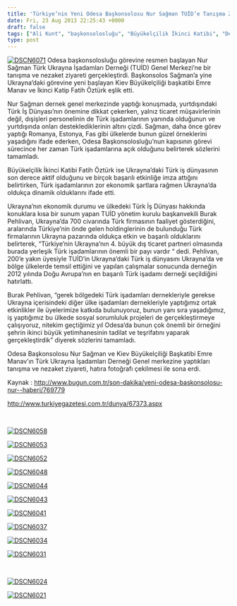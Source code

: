 ```yaml
---
title: 'Türkiye’nin Yeni Odesa Başkonsolosu Nur Sağman TUİD’e Tanışma Ziyareti Gerçekleştirdi'
date: Fri, 23 Aug 2013 22:25:43 +0000
draft: false
tags: ["Ali Kunt", "başkonsolosluğu", "Büyükelçilik İkinci Katibi", "Deniz Berktay", "Emre Manav", "Fatih Öztürk", "Kiev Büyükelçiliiği", "nur sağman", "Odesa", "Odesa Başkonsolosluğu", "Odesa Başkonsolosu", "TUİD", "TUİD (Türk Ukrayna İşadamları Derneği)", "Ukrayna’nın ekonomik durumu"]
type: post
---
```


[![DSCN6071](https://burakpehlivan.org/wp-content/uploads/2013/08/DSCN6071.jpg)](https://burakpehlivan.org/1723/turkiyenin-yeni-odesa-baskonsolosu-nur-sagman-tuide-tanisma-ziyareti-gerceklestirdi/dscn6071/)
Odesa başkonsolosluğu görevine resmen başlayan Nur Sağman Türk Ukrayna İşadamları Derneği (TUİD) Genel Merkezi’ne bir tanışma ve nezaket ziyareti gerçekleştirdi. Başkonsolos Sağman’a yine Ukrayna’daki görevine yeni başlayan Kiev Büyükelçiliği başkatibi Emre Manav ve İkinci Katip Fatih Öztürk eşlik etti.

Nur Sağman dernek genel merkezinde yaptığı konuşmada, yurtdışındaki Türk İş Dünyası’nın önemine dikkat çekerken, yalnız ticaret müşavirlerinin değil, dışişleri personelinin de Türk işadamlarının yanında olduğunun ve yurtdışında onları desteklediklerinin altını çizdi. Sağman, daha önce görev yaptığı Romanya, Estonya, Fas gibi ülkelerde bunun güzel örneklerini yaşadığını ifade ederken, Odesa Başkonsolosluğu’nun kapısının görevi sürecince her zaman Türk işadamlarına açık olduğunu belirterek sözlerini tamamladı.

Büyükelçilik İkinci Katibi Fatih Öztürk ise Ukrayna’daki Türk iş dünyasının son derece aktif olduğunu ve birçok başarılı etkinliğe imza attığını belirtirken, Türk işadamlarının zor ekonomik şartlara rağmen Ukrayna’da oldukça dinamik olduklarını ifade etti.

Ukrayna’nın ekonomik durumu ve ülkedeki Türk İş Dünyası hakkında konuklara kısa bir sunum yapan TUİD yönetim kurulu başkanvekili Burak Pehlivan, Ukrayna’da 700 civarında Türk firmasının faaliyet gösterdiğini, aralarında Türkiye’nin önde gelen holdinglerinin de bulunduğu Türk firmalarının Ukrayna pazarında oldukça etkin ve başarılı olduklarını belirterek, “Türkiye’nin Ukrayna’nın 4. büyük dış ticaret partneri olmasında burada yerleşik Türk işadamlarının önemli bir payı vardır “ dedi. Pehlivan, 200’e yakın üyesiyle TUİD’in Ukrayna’daki Türk iş dünyasını Ukrayna’da ve bölge ülkelerde temsil ettiğini ve yapılan çalışmalar sonucunda derneğin 2012 yılında Doğu Avrupa’nın en başarılı Türk işadamı derneği seçildiğini hatırlattı.

Burak Pehlivan, “gerek bölgedeki Türk işadamları dernekleriyle gerekse Ukrayna içerisindeki diğer ülke işadamları dernekleriyle yaptığımız ortak etkinlikler ile üyelerimize katkıda bulunuyoruz, bunun yanı sıra yaşadığımız, iş yaptığımız bu ülkede sosyal sorumluluk projeleri de gerçekleştirmeye çalışıyoruz, nitekim geçtiğimiz yıl Odesa’da bunun çok önemli bir örneğini şehrin ikinci büyük yetimhanesinin tadilat ve teşrifatını yaparak gerçekleştirdik” diyerek sözlerini tamamladı.

Odesa Başkonsolosu Nur Sağman ve Kiev Büyükelçiliği Başkatibi Emre Manav’ın Türk Ukrayna İşadamları Derneği Genel merkezine yaptıkları tanışma ve nezaket ziyareti, hatıra fotoğrafı çekilmesi ile sona erdi.

Kaynak : http://www.bugun.com.tr/son-dakika/yeni-odesa-baskonsolosu-nur--haberi/769779

http://www.turkiyegazetesi.com.tr/dunya/67373.aspx

 

[![DSCN6058](https://burakpehlivan.org/wp-content/uploads/2013/08/DSCN6058.jpg)](https://burakpehlivan.org/1723/turkiyenin-yeni-odesa-baskonsolosu-nur-sagman-tuide-tanisma-ziyareti-gerceklestirdi/dscn6058/)

[![DSCN6053](https://burakpehlivan.org/wp-content/uploads/2013/08/DSCN6053.jpg)](https://burakpehlivan.org/1723/turkiyenin-yeni-odesa-baskonsolosu-nur-sagman-tuide-tanisma-ziyareti-gerceklestirdi/dscn6053/)

[![DSCN6052](https://burakpehlivan.org/wp-content/uploads/2013/08/DSCN6052.jpg)](https://burakpehlivan.org/1723/turkiyenin-yeni-odesa-baskonsolosu-nur-sagman-tuide-tanisma-ziyareti-gerceklestirdi/dscn6052/)

[![DSCN6048](https://burakpehlivan.org/wp-content/uploads/2013/08/DSCN6048.jpg)](https://burakpehlivan.org/1723/turkiyenin-yeni-odesa-baskonsolosu-nur-sagman-tuide-tanisma-ziyareti-gerceklestirdi/dscn6048/)

[![DSCN6044](https://burakpehlivan.org/wp-content/uploads/2013/08/DSCN6044.jpg)](https://burakpehlivan.org/1723/turkiyenin-yeni-odesa-baskonsolosu-nur-sagman-tuide-tanisma-ziyareti-gerceklestirdi/dscn6044/)

[![DSCN6043](https://burakpehlivan.org/wp-content/uploads/2013/08/DSCN6043.jpg)](https://burakpehlivan.org/1723/turkiyenin-yeni-odesa-baskonsolosu-nur-sagman-tuide-tanisma-ziyareti-gerceklestirdi/dscn6043/)

[![DSCN6041](https://burakpehlivan.org/wp-content/uploads/2013/08/DSCN6041.jpg)](https://burakpehlivan.org/1723/turkiyenin-yeni-odesa-baskonsolosu-nur-sagman-tuide-tanisma-ziyareti-gerceklestirdi/dscn6041/)

[![DSCN6037](https://burakpehlivan.org/wp-content/uploads/2013/08/DSCN6037.jpg)](https://burakpehlivan.org/1723/turkiyenin-yeni-odesa-baskonsolosu-nur-sagman-tuide-tanisma-ziyareti-gerceklestirdi/dscn6037/)

[![DSCN6034](https://burakpehlivan.org/wp-content/uploads/2013/08/DSCN6034.jpg)](https://burakpehlivan.org/1723/turkiyenin-yeni-odesa-baskonsolosu-nur-sagman-tuide-tanisma-ziyareti-gerceklestirdi/dscn6034/)

[![DSCN6031](https://burakpehlivan.org/wp-content/uploads/2013/08/DSCN6031.jpg)](https://burakpehlivan.org/1723/turkiyenin-yeni-odesa-baskonsolosu-nur-sagman-tuide-tanisma-ziyareti-gerceklestirdi/dscn6031/)

 

[![DSCN6024](https://burakpehlivan.org/wp-content/uploads/2013/08/DSCN6024.jpg)](https://burakpehlivan.org/1723/turkiyenin-yeni-odesa-baskonsolosu-nur-sagman-tuide-tanisma-ziyareti-gerceklestirdi/dscn6024/)

[![DSCN6021](https://burakpehlivan.org/wp-content/uploads/2013/08/DSCN6021.jpg)](https://burakpehlivan.org/1723/turkiyenin-yeni-odesa-baskonsolosu-nur-sagman-tuide-tanisma-ziyareti-gerceklestirdi/dscn6021/)